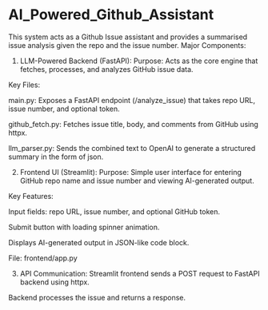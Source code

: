 # AI_Powered_Github_Assistant
This system acts as a Github Issue assistant and provides a summarised issue analysis given the repo and the issue number.
Major Components:
1.  LLM-Powered Backend (FastAPI):
Purpose: Acts as the core engine that fetches, processes, and analyzes GitHub issue data.

Key Files:

main.py: Exposes a FastAPI endpoint (/analyze_issue) that takes repo URL, issue number, and optional token.

github_fetch.py: Fetches issue title, body, and comments from GitHub using httpx.

llm_parser.py: Sends the combined text to OpenAI to generate a structured summary in the form of json.

2.  Frontend UI (Streamlit):
Purpose: Simple user interface for entering GitHub repo name and issue number and viewing AI-generated output.

Key Features:

Input fields: repo URL, issue number, and optional GitHub token.

Submit button with loading spinner animation.

Displays AI-generated output in JSON-like code block.

File: frontend/app.py

3. API Communication:
Streamlit frontend sends a POST request to FastAPI backend using httpx.

Backend processes the issue and returns a response.